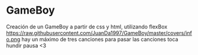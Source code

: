 # GameBoy
Creación de un GameBoy a partir de css y html, utilizando flexBox
https://raw.githubusercontent.com/JuanDa1997/GameBoy/master/covers/info.png
hay un máximo de tres canciones para pasar las canciones toca hundir pausa <3


